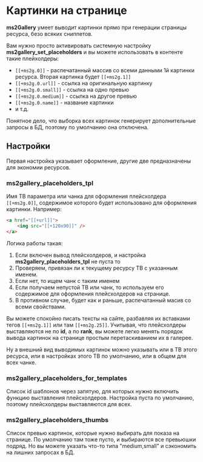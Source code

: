 # Картинки на странице

**ms2Gallery** умеет выводит картинки прямо при генерации страницы ресурса, безо всяких сниппетов.

Вам нужно просто активировать системную настройку **ms2gallery_set_placeholders** и вы можете использовать в контенте такие плейхолдеры:

* `[[+ms2g.0]]` - распечатанный массив со всеми данными 1й картинки ресурса. Вторая картинка будет `[[+ms2g.1]]`
* `[[+ms2g.0.url]]` - ссылка на оригинальную картинку
* `[[+ms2g.0.small]]` - ссылка на одно превью
* `[[+ms2g.0.medium]]` - ссылка на другое превью
* `[[+ms2g.0.name]]` - название картинки
* и т.д.

Понятное дело, что выборка всех картинок генерирует дополнительные запросы в БД, поэтому по умолчанию она отключена.

## Настройки

Первая настройка указывает оформление, другие две предназначены для экономии ресурсов.

### ms2gallery_placeholders_tpl

Имя ТВ параметра или чанка для оформления плейсхолдера `[[+ms2g.0]]`, содержимое которого будет использовано для оформления картинки. Например:

```html
<a href="[[+url]]">
    <img src="[[+120x90]]" />
</a>
```

Логика работы такая:

1. Если включен вывод плейсхолдеров, и настройка **ms2gallery_placeholders_tpl** не пуста то
2. Проверяем, привязан ли к текущему ресурсу ТВ с указанным именем.
3. Если нет, то ищем чанк с таким именем
4. Если получаем непустой ТВ или чанк, то используем его содержимое для оформления плейсхолдеров на странице.
5. В противном случае, будет как и раньше, распечатанный масив со всеми свойствами.

Вы можете спокойно писать тексты на сайте, разбавляя их вставками тегов `[[+ms2g.1]]` или там `[[+ms2g.25]]`.
Учитывая, что плейсхолдеры выставляются не по **id**, а по **rank**, вы можете легко менять порядок вывода картинок на странице простым перетаскиванием их в галерее.

Ну а внешний вид выводимых картинок можно указывать или в ТВ этого ресурса, или в настройках этого ТВ по умолчанию, или в общем для всех чанке.

### ms2gallery_placeholders_for_templates

Список id шаблонов через запятую, для которых нужно включить функцию выставления плейсхолдеров.
Настройка пуста по умолчанию, поэтому плейсхолдеры выставляются для всех.

### ms2gallery_placeholders_thumbs

Список превью картинок, которые нужно выбирать для показа на странице.
По умолчанию там тоже пусто, и выбираются все превьюшки подряд. Но вы можете указать что-то типа "medium,small" и сэкономить на лишних запросах в БД.
